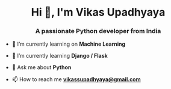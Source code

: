 <h1 align="center">Hi 👋, I'm Vikas Upadhyaya</h1>
<h3 align="center">A passionate Python developer from India</h3>

- 🔭 I’m currently learning on **Machine Learning**

- 🌱 I’m currently learning **Django / Flask**

- 💬 Ask me about **Python**

- 📫 How to reach me **vikassupadhyaya@gmail.com**
